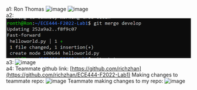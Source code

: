 a1:
Ron Thomas
![image](https://user-images.githubusercontent.com/59146858/190424373-dac17d5e-5021-4721-b84a-e8f07effb589.png)
![image](https://user-images.githubusercontent.com/59146858/190424488-b38ba052-615d-4fa9-a8f5-e0c58d8a39e2.png)
\
a2:
![a2_screenshot](images/a2_screenshot.png)
\
a3:
![image](https://user-images.githubusercontent.com/59146858/190438066-0e8a1dbf-96aa-484f-a5b1-f77c5d321b5f.png)
\
a4:
Teammate github link: [https://github.com/richzhan](https://github.com/richzhan/ECE444-F2022-Lab1)
Making changes to teammate repo:
![image](https://user-images.githubusercontent.com/59146858/190443362-6d2d1809-0396-40d2-9e69-5d9a979bf801.png)
Teammate making changes to my repo:
![image](https://user-images.githubusercontent.com/59146858/190443623-b550d3d9-c7ad-49c2-883c-c8764c44bb85.png)


